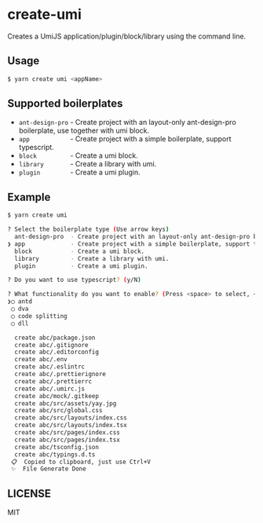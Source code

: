# create-umi

Creates a UmiJS application/plugin/block/library using the command line.

## Usage

```bash
$ yarn create umi <appName>
```

## Supported boilerplates

* `ant-design-pro` - Create project with an layout-only ant-design-pro boilerplate, use together with umi block.
* `app           ` - Create project with a simple boilerplate, support typescript.
* `block         ` - Create a umi block.
* `library       ` - Create a library with umi.
* `plugin        ` - Create a umi plugin.

## Example

```bash
$ yarn create umi

? Select the boilerplate type (Use arrow keys)
  ant-design-pro  - Create project with an layout-only ant-design-pro boilerplate, use together with umi block.
❯ app             - Create project with a simple boilerplate, support typescript.
  block           - Create a umi block.
  library         - Create a library with umi.
  plugin          - Create a umi plugin.

? Do you want to use typescript? (y/N)

? What functionality do you want to enable? (Press <space> to select, <a> to toggle all, <i> to invert selection)
❯◯ antd
 ◯ dva
 ◯ code splitting
 ◯ dll

  create abc/package.json
  create abc/.gitignore
  create abc/.editorconfig
  create abc/.env
  create abc/.eslintrc
  create abc/.prettierignore
  create abc/.prettierrc
  create abc/.umirc.js
  create abc/mock/.gitkeep
  create abc/src/assets/yay.jpg
  create abc/src/global.css
  create abc/src/layouts/index.css
  create abc/src/layouts/index.tsx
  create abc/src/pages/index.css
  create abc/src/pages/index.tsx
  create abc/tsconfig.json
  create abc/typings.d.ts
 📋  Copied to clipboard, just use Ctrl+V
 ✨  File Generate Done
```

## LICENSE

MIT
